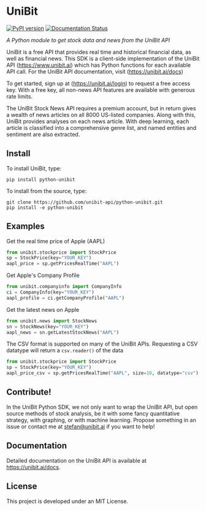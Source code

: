 # UniBit

[![PyPI version](https://badge.fury.io/py/python-unibit.svg)](https://badge.fury.io/py/python-unibit)
[![Documentation Status](https://readthedocs.org/projects/unibit/badge/?version=latest)](https://unibit.readthedocs.io/en/latest/?badge=latest)

*A Python module to get stock data and news from the UniBit API*

UniBit is a free API that provides real time and historical financial data, as well as financial news. This SDK is a client-side implementation of the UniBit API (https://www.unibit.ai) which has Python functions for each available API call. For the UniBit API documentation, visit (https://unibit.ai/docs)

To get started, sign up at (https://unibit.ai/login) to request a free access key. With a free key, all non-news API features are available with generous rate limits.

The UniBit Stock News API requires a premium account, but in return gives a wealth of news articles on all 8000 US-listed companies. Along with this, UniBit provides analyses on each news article. With deep learning, each article is classified into a comprehensive genre list, and named entities and sentiment are also extracted. 

## Install
To install UniBit, type:
```shell
pip install python-unibit
```

To install from the source, type:
```shell
git clone https://github.com/unibit-api/python-unibit.git
pip install -e python-unibit
```

## Examples

Get the real time price of Apple (AAPL)

```python
from unibit.stockprice import StockPrice
sp = StockPrice(key="YOUR_KEY")
aapl_price = sp.getPricesRealTime("AAPL")
```

Get Apple's Company Profile

```python
from unibit.companyinfo import CompanyInfo
ci = CompanyInfo(key="YOUR_KEY")
aapl_profile = ci.getCompanyProfile("AAPL")
```

Get the latest news on Apple

```python
from unibit.news import StockNews
sn = StockNews(key="YOUR_KEY")
aapl_news = sn.getLatestStockNews("AAPL")
```

The CSV format is supported on many of the UniBit APIs. Requesting a CSV datatype will return a ```csv.reader()``` of the data

```python
from unibit.stockprice import StockPrice
sp = StockPrice(key="YOUR_KEY")
aapl_price_csv = sp.getPricesRealTime("AAPL", size=10, datatype="csv")
```

## Contribute!
In the UniBit Python SDK, we not only want to wrap the UniBit API, but open source methods of stock analysis, be it with some fancy quantitative strategy, with graphing, or with machine learning. Propose something in an issue or contact me at stefan@unibit.ai if you want to help!

## Documentation
Detailed documentation on the UniBit API is available at https://unibit.ai/docs.

## License
This project is developed under an MIT License. 


